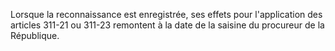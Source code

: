 Lorsque la reconnaissance est enregistrée, ses effets pour l'application des articles 311-21 ou 311-23 remontent à la date de la saisine du procureur de la République.
